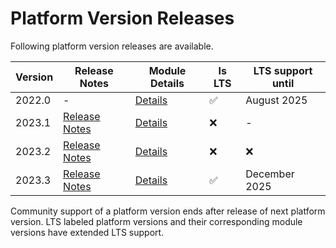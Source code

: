 # Platform Version Releases

Following platform version releases are available.  

| Version | Release Notes                                  | Module Details       | Is LTS | LTS support until | 
|---------|------------------------------------------------|----------------------| ----- |--------------------|
| 2022.0  | -                                              | [Details](2022.0.md) |   ✅  | August 2025        |
| 2023.1  | [Release Notes](../03_Release_Notes/2023.1.md) | [Details](2023.1.md) |   ❌  | -                  |
| 2023.2  | [Release Notes](../03_Release_Notes/2023.2.md) | [Details](2023.2.md) |   ❌  | ❌                 |
| 2023.3  | [Release Notes](../03_Release_Notes/2023.3.md) | [Details](2023.3.md) |   ✅  | December 2025      |

Community support of a platform version ends after release of next platform version. LTS labeled platform versions and
their corresponding module versions have extended LTS support. 